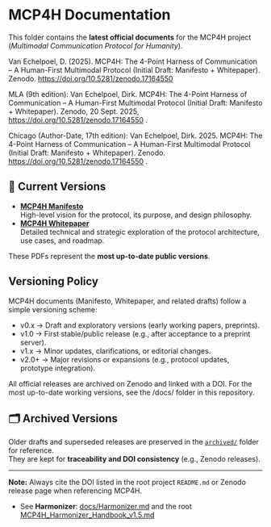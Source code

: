 # MCP4H Documentation

This folder contains the **latest official documents** for the MCP4H project  
(*Multimodal Communication Protocol for Humanity*).

Van Echelpoel, D. (2025). MCP4H: The 4-Point Harness of Communication – A Human-First Multimodal Protocol (Initial Draft: Manifesto + Whitepaper). Zenodo. https://doi.org/10.5281/zenodo.17164550

MLA (9th edition):
Van Echelpoel, Dirk. MCP4H: The 4-Point Harness of Communication – A Human-First Multimodal Protocol (Initial Draft: Manifesto + Whitepaper). Zenodo, 20 Sept. 2025, https://doi.org/10.5281/zenodo.17164550
.

Chicago (Author-Date, 17th edition):
Van Echelpoel, Dirk. 2025. MCP4H: The 4-Point Harness of Communication – A Human-First Multimodal Protocol (Initial Draft: Manifesto + Whitepaper). Zenodo. https://doi.org/10.5281/zenodo.17164550
.

## 📄 Current Versions
- **[MCP4H Manifesto](./MCP4H_Manifesto.pdf)**  
  High-level vision for the protocol, its purpose, and design philosophy.  
- **[MCP4H Whitepaper](./MCP4H_Whitepaper.pdf)**  
  Detailed technical and strategic exploration of the protocol architecture, use cases, and roadmap.

These PDFs represent the **most up-to-date public versions**.

## Versioning Policy

MCP4H documents (Manifesto, Whitepaper, and related drafts) follow a simple versioning scheme:
- v0.x → Draft and exploratory versions (early working papers, preprints).
- v1.0 → First stable/public release (e.g., after acceptance to a preprint server).
- v1.x → Minor updates, clarifications, or editorial changes.
- v2.0+ → Major revisions or expansions (e.g., protocol updates, prototype integration).

All official releases are archived on Zenodo and linked with a DOI.
For the most up-to-date working versions, see the /docs/ folder in this repository.

## 🗂️ Archived Versions
Older drafts and superseded releases are preserved in the [`archived/`](./archived/) folder for reference.  
They are kept for **traceability and DOI consistency** (e.g., Zenodo releases).

---
**Note:** Always cite the DOI listed in the root project `README.md` or Zenodo release page when referencing MCP4H.

- See **Harmonizer**: [docs/Harmonizer.md](./Harmonizer.md) and the root [MCP4H_Harmonizer_Handbook_v1.5.md](../MCP4H_Harmonizer_Handbook_v1.5.md)
